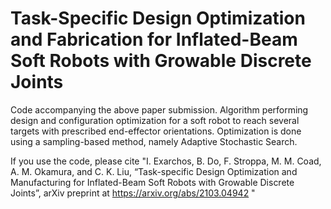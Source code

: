 # Task-Specific  Design  Optimization  and  Fabrication  for Inflated-Beam  Soft  Robots  with  Growable  Discrete  Joints

Code accompanying the above paper submission. Algorithm performing design and configuration optimization for a soft robot to reach several targets with prescribed end-effector orientations. Optimization is done using a sampling-based method, namely Adaptive Stochastic Search.   

If you use the code, please cite "I. Exarchos, B. Do, F. Stroppa, M. M. Coad, A. M. Okamura, and C. K. Liu, “Task-specific Design Optimization and Manufacturing for Inflated-Beam Soft Robots with Growable Discrete Joints”, arXiv preprint at https://arxiv.org/abs/2103.04942 "
